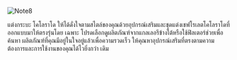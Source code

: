 
![Note8](http://www.chevrolet.co.th/content/dam/Chevrolet/asia/thailand/en/02_Vehicles/01_PassengerCars/colorado-my16/accessories/Make_it_yours_Masthead1280x551_coloradoHC.jpg)

แต่งกระบะ โคโลราโด ให้ได้ดั่งใจตามสไตล์ของคุณด้วยอุปกรณ์เสริมและชุดแต่งเชฟโรเลตโคโลราโดที่ออกแบบมาให้ตรงรุ่นโดย เฉพาะ โปรดเลือกดูผลิตภัณฑ์จากแกลเลอรีข้างใต้หรือใช้ฟิลเตอร์ช่วยเพื่อค้นหา ผลิตภัณฑ์ที่คุณมีอยู่ในใจอยู่แล้วเพื่อความรวดเร็ว ให้คุณหาอุปกรณ์เสริมที่ตรงตามความต้องการและการใช้งานของคุณได้ไวยิ่งกว่า เดิม
